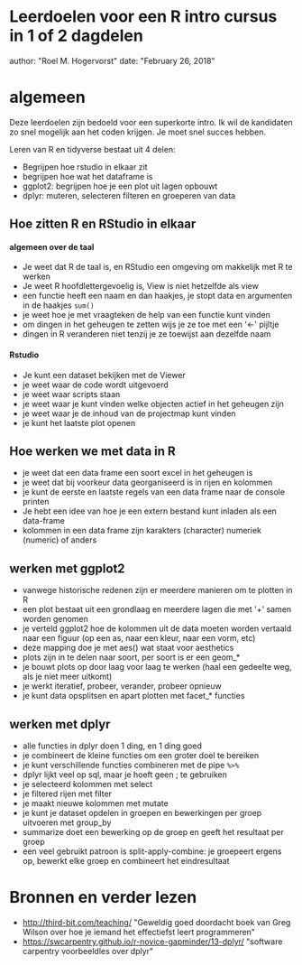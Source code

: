 # Leerdoelen voor een R intro cursus in 1 of 2 dagdelen

author: "Roel M. Hogervorst"
date: "February 26, 2018"

# algemeen
Deze leerdoelen zijn bedoeld voor een superkorte intro. Ik wil de kandidaten zo snel mogelijk aan het coden krijgen. 
Je moet snel succes hebben. 

Leren van R en tidyverse bestaat uit 4 delen:

* Begrijpen hoe rstudio in elkaar zit
* begrijpen hoe wat het dataframe is
* ggplot2: begrijpen hoe je een plot uit lagen opbouwt
* dplyr: muteren, selecteren filteren en groeperen van data

## Hoe zitten R en RStudio in elkaar

#### algemeen over de taal
- Je weet dat R de taal is, en RStudio een omgeving om makkelijk met R te werken
- Je weet R hoofdlettergevoelig is, View is niet hetzelfde als view
- een functie heeft een naam en dan haakjes, je stopt data en argumenten in de haakjes `sum()`
- je weet hoe je met vraagteken de help van een functie kunt vinden
- om dingen in het geheugen te zetten wijs je ze toe met een '<-' pijltje
- dingen in R veranderen niet tenzij je ze toewijst aan dezelfde naam


#### Rstudio 
- Je kunt een dataset bekijken met de Viewer
- je weet waar de code wordt uitgevoerd
- je weet waar scripts staan
- je weet waar je kunt vinden welke objecten actief in het geheugen zijn
- je weet waar je de inhoud van de projectmap kunt vinden
- je kunt het laatste plot openen

## Hoe werken we met data in R

- je weet dat een data frame een soort excel in het geheugen is
- je weet dat bij voorkeur data georganiseerd is in rijen en kolommen
- je kunt de eerste en laatste regels van een data frame naar de console printen
- Je hebt een idee van hoe je een extern bestand kunt inladen als een data-frame
- kolommen in een data frame zijn karakters (character) numeriek (numeric) of anders

## werken met ggplot2

- vanwege historische redenen zijn er meerdere manieren om te plotten in R
- een plot bestaat uit een grondlaag en meerdere lagen die met '+' samen worden genomen
- je verteld ggplot2 hoe de kolommen uit de data moeten worden vertaald naar een figuur (op een as, naar een kleur, naar een vorm, etc)
- deze mapping doe je met aes() wat staat voor aesthetics
- plots zijn in te delen naar soort, per soort is er een geom_* 
- je bouwt plots op door laag voor laag te werken (haal een gedeelte weg, als je niet meer uitkomt)
- je werkt iteratief, probeer, verander, probeer opnieuw
- je kunt data opsplitsen en apart plotten met facet_* functies


## werken met dplyr

- alle functies in dplyr doen 1 ding, en 1 ding goed
- je combineert de kleine functies om een groter doel te bereiken
- je kunt verschillende functies combineren met de pipe ` %>% `
- dplyr lijkt veel op sql, maar je hoeft geen ; te gebruiken
- je selecteerd kolommen met select
- je filtered rijen met filter
- je maakt nieuwe kolommen met mutate
- je kunt je dataset opdelen in groepen en bewerkingen per groep uitvoeren met group_by 
- summarize doet een bewerking op de groep en geeft het resultaat per groep
- een veel gebruikt patroon is split-apply-combine: je groepeert ergens op, bewerkt elke groep en combineert het eindresultaat


# Bronnen en verder lezen

* http://third-bit.com/teaching/  "Geweldig goed doordacht boek van Greg Wilson over hoe je iemand het effectiefst leert programmeren"
* https://swcarpentry.github.io/r-novice-gapminder/13-dplyr/ "software carpentry voorbeeldles over dplyr"
